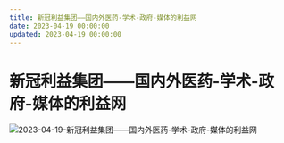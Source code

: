 ```yaml
---
title: 新冠利益集团——国内外医药-学术-政府-媒体的利益网
date: 2023-04-19 00:00:00
updated: 2023-04-19 00:00:00
---
```


# 新冠利益集团——国内外医药-学术-政府-媒体的利益网

![2023-04-19-新冠利益集团——国内外医药-学术-政府-媒体的利益网](assets/2023-04-19-新冠利益集团——国内外医药-学术-政府-媒体的利益网.jpeg)

